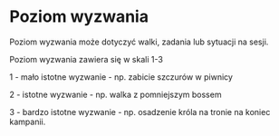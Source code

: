 # Poziom wyzwania

Poziom wyzwania może dotyczyć walki, zadania lub sytuacji na sesji.

Poziom wyzwania zawiera się w skali 1-3

1 - mało istotne wyzwanie - np. zabicie szczurów w piwnicy

2 - istotne wyzwanie - np. walka z pomniejszym bossem

3 - bardzo istotne wyzwanie - np. osadzenie króla na tronie na koniec kampanii.
